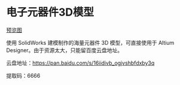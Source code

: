 # 电子元器件3D模型

[预览图](https://img.fanhaobai.com/project/index/electron-component-3d.png)

使用 SolidWorks 建模制作的海量元器件 3D 模型，可直接使用于 Altium Designer。由于资源太大，只能留百度云盘地址。

云盘地址：https://pan.baidu.com/s/16iidivb_ogjvshbfdxby3q

提取码：6666
